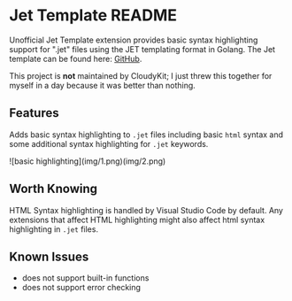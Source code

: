 # Jet Template README

Unofficial Jet Template extension provides basic syntax highlighting support for ".jet" files using the JET templating format in Golang. The Jet template can be found here:  [GitHub](https://github.com/CloudyKit/jet).

This project is **not** maintained by CloudyKit; I just threw this together for myself in a day because it was better than nothing.

## Features

Adds basic syntax highlighting to `.jet` files including basic `html` syntax and some additional syntax highlighting for `.jet` keywords.

\!\[basic highlighting\]\(img/1.png\)\(img/2.png\)

## Worth Knowing

HTML Syntax highlighting is handled by Visual Studio Code by default. Any extensions that affect HTML highlighting might also affect html syntax highlighting in `.jet` files.

## Known Issues
- does not support built-in functions
- does not support error checking
